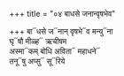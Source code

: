 +++
title = "०४ बाधसे जनान्वृषभेव"

+++
बा᳓धसे ज᳓नान् वृषभे᳓व मन्यु᳓ना  
घृ᳓षौ मीळ्ह᳓ ऋचीषम  
अस्मा᳓कम् बोधि अविता᳓ महाधने᳓  
तनू᳓षु अप्सु᳓ सू᳓रिये